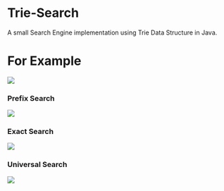 # Trie-Search

A small Search Engine implementation using Trie Data Structure in Java.

# For Example 

<img align="center" src="https://raw.githubusercontent.com/FAROOQkhan10/TrieSearch/refs/heads/main/images/Screenshot%202024-10-11%20at%209.21.52%E2%80%AFAM.png"/>

### Prefix Search

<img align="center" src="https://raw.githubusercontent.com/FAROOQkhan10/TrieSearch/refs/heads/main/images/Screenshot%202024-10-11%20at%209.22.36%E2%80%AFAM.png"/>

### Exact Search

<img align="center" src="https://raw.githubusercontent.com/FAROOQkhan10/TrieSearch/refs/heads/main/images/Screenshot%202024-10-11%20at%209.23.16%E2%80%AFAM.png"/>

### Universal Search

<img align="center" src="https://raw.githubusercontent.com/FAROOQkhan10/TrieSearch/refs/heads/main/images/Screenshot%202024-10-11%20at%209.23.37%E2%80%AFAM.png"/>


